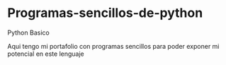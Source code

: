 # Programas-sencillos-de-python
Python Basico

Aqui tengo mi portafolio con programas sencillos para poder exponer mi potencial en este lenguaje
